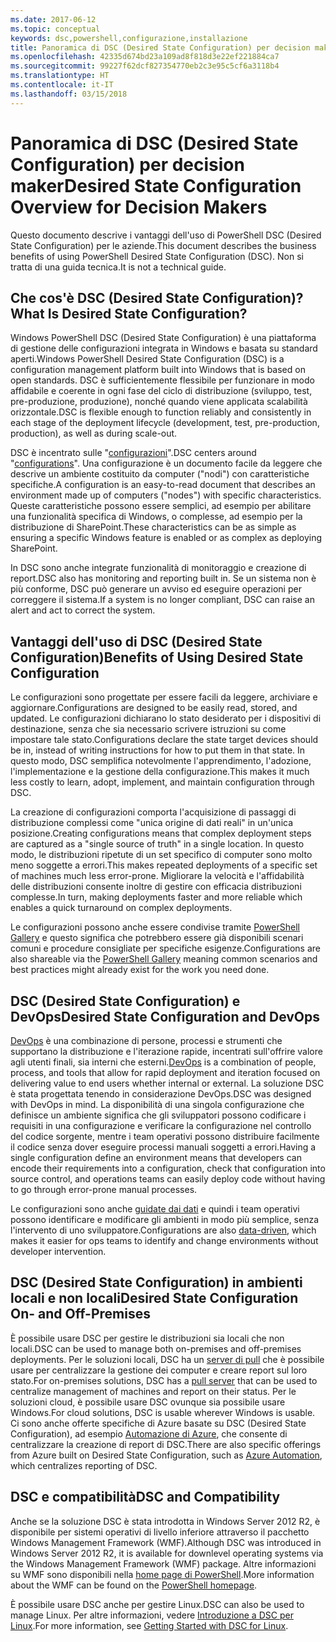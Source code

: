 ```yaml
---
ms.date: 2017-06-12
ms.topic: conceptual
keywords: dsc,powershell,configurazione,installazione
title: Panoramica di DSC (Desired State Configuration) per decision maker
ms.openlocfilehash: 42335d674bd23a109ad8f818d3e22ef221884ca7
ms.sourcegitcommit: 99227f62dcf827354770eb2c3e95c5cf6a3118b4
ms.translationtype: HT
ms.contentlocale: it-IT
ms.lasthandoff: 03/15/2018
---
```

# <a name="desired-state-configuration-overview-for-decision-makers"></a><span data-ttu-id="25c64-103">Panoramica di DSC (Desired State Configuration) per decision maker</span><span class="sxs-lookup"><span data-stu-id="25c64-103">Desired State Configuration Overview for Decision Makers</span></span>

<span data-ttu-id="25c64-104">Questo documento descrive i vantaggi dell'uso di PowerShell DSC (Desired State Configuration) per le aziende.</span><span class="sxs-lookup"><span data-stu-id="25c64-104">This document describes the business benefits of using PowerShell Desired State Configuration (DSC).</span></span> <span data-ttu-id="25c64-105">Non si tratta di una guida tecnica.</span><span class="sxs-lookup"><span data-stu-id="25c64-105">It is not a technical guide.</span></span>

## <a name="what-is-desired-state-configuration"></a><span data-ttu-id="25c64-106">Che cos'è DSC (Desired State Configuration)?</span><span class="sxs-lookup"><span data-stu-id="25c64-106">What Is Desired State Configuration?</span></span>

<span data-ttu-id="25c64-107">Windows PowerShell DSC (Desired State Configuration) è una piattaforma di gestione delle configurazioni integrata in Windows e basata su standard aperti.</span><span class="sxs-lookup"><span data-stu-id="25c64-107">Windows PowerShell Desired State Configuration (DSC) is a configuration management platform built into Windows that is based on open standards.</span></span> <span data-ttu-id="25c64-108">DSC è sufficientemente flessibile per funzionare in modo affidabile e coerente in ogni fase del ciclo di distribuzione (sviluppo, test, pre-produzione, produzione), nonché quando viene applicata scalabilità orizzontale.</span><span class="sxs-lookup"><span data-stu-id="25c64-108">DSC is flexible enough to function reliably and consistently in each stage of the deployment lifecycle (development, test, pre-production, production), as well as during scale-out.</span></span> 

<span data-ttu-id="25c64-109">DSC è incentrato sulle "[configurazioni](https://msdn.microsoft.com/powershell/dsc/configurations)".</span><span class="sxs-lookup"><span data-stu-id="25c64-109">DSC centers around "[configurations](https://msdn.microsoft.com/powershell/dsc/configurations)".</span></span>
<span data-ttu-id="25c64-110">Una configurazione è un documento facile da leggere che descrive un ambiente costituito da computer ("nodi") con caratteristiche specifiche.</span><span class="sxs-lookup"><span data-stu-id="25c64-110">A configuration is an easy-to-read document that describes an environment made up of computers ("nodes") with specific characteristics.</span></span> <span data-ttu-id="25c64-111">Queste caratteristiche possono essere semplici, ad esempio per abilitare una funzionalità specifica di Windows, o complesse, ad esempio per la distribuzione di SharePoint.</span><span class="sxs-lookup"><span data-stu-id="25c64-111">These characteristics can be as simple as ensuring a specific Windows feature is enabled or as complex as deploying SharePoint.</span></span> 

<span data-ttu-id="25c64-112">In DSC sono anche integrate funzionalità di monitoraggio e creazione di report.</span><span class="sxs-lookup"><span data-stu-id="25c64-112">DSC also has monitoring and reporting built in.</span></span> <span data-ttu-id="25c64-113">Se un sistema non è più conforme, DSC può generare un avviso ed eseguire operazioni per correggere il sistema.</span><span class="sxs-lookup"><span data-stu-id="25c64-113">If a system is no longer compliant, DSC can raise an alert and act to correct the system.</span></span> 

## <a name="benefits-of-using-desired-state-configuration"></a><span data-ttu-id="25c64-114">Vantaggi dell'uso di DSC (Desired State Configuration)</span><span class="sxs-lookup"><span data-stu-id="25c64-114">Benefits of Using Desired State Configuration</span></span>

<span data-ttu-id="25c64-115">Le configurazioni sono progettate per essere facili da leggere, archiviare e aggiornare.</span><span class="sxs-lookup"><span data-stu-id="25c64-115">Configurations are designed to be easily read, stored, and updated.</span></span> <span data-ttu-id="25c64-116">Le configurazioni dichiarano lo stato desiderato per i dispositivi di destinazione, senza che sia necessario scrivere istruzioni su come impostare tale stato.</span><span class="sxs-lookup"><span data-stu-id="25c64-116">Configurations declare the state target devices should be in, instead of writing instructions for how to put them in that state.</span></span> <span data-ttu-id="25c64-117">In questo modo, DSC semplifica notevolmente l'apprendimento, l'adozione, l'implementazione e la gestione della configurazione.</span><span class="sxs-lookup"><span data-stu-id="25c64-117">This makes it much less costly to learn, adopt, implement, and maintain configuration through DSC.</span></span> 

<span data-ttu-id="25c64-118">La creazione di configurazioni comporta l'acquisizione di passaggi di distribuzione complessi come "unica origine di dati reali" in un'unica posizione.</span><span class="sxs-lookup"><span data-stu-id="25c64-118">Creating configurations means that complex deployment steps are captured as a "single source of truth" in a single location.</span></span> <span data-ttu-id="25c64-119">In questo modo, le distribuzioni ripetute di un set specifico di computer sono molto meno soggette a errori.</span><span class="sxs-lookup"><span data-stu-id="25c64-119">This makes repeated deployments of a specific set of machines much less error-prone.</span></span> <span data-ttu-id="25c64-120">Migliorare la velocità e l'affidabilità delle distribuzioni consente inoltre di gestire con efficacia distribuzioni complesse.</span><span class="sxs-lookup"><span data-stu-id="25c64-120">In turn, making deployments faster and more reliable which enables a quick turnaround on complex deployments.</span></span>

<span data-ttu-id="25c64-121">Le configurazioni possono anche essere condivise tramite [PowerShell Gallery](https://powershellgallery.com) e questo significa che potrebbero essere già disponibili scenari comuni e procedure consigliate per specifiche esigenze.</span><span class="sxs-lookup"><span data-stu-id="25c64-121">Configurations are also shareable via the [PowerShell Gallery](https://powershellgallery.com) meaning common scenarios and best practices might already exist for the work you need done.</span></span>


## <a name="desired-state-configuration-and-devops"></a><span data-ttu-id="25c64-122">DSC (Desired State Configuration) e DevOps</span><span class="sxs-lookup"><span data-stu-id="25c64-122">Desired State Configuration and DevOps</span></span>

<span data-ttu-id="25c64-123">[DevOps](http://blogs.technet.com/b/ashleymcglone/archive/2015/11/20/devops-for-n00bs-ie-windows-people.aspx) è una combinazione di persone, processi e strumenti che supportano la distribuzione e l'iterazione rapide, incentrati sull'offrire valore agli utenti finali, sia interni che esterni.</span><span class="sxs-lookup"><span data-stu-id="25c64-123">[DevOps](http://blogs.technet.com/b/ashleymcglone/archive/2015/11/20/devops-for-n00bs-ie-windows-people.aspx) is a combination of people, process, and tools that allow for rapid deployment and iteration focused on delivering value to end users whether internal or external.</span></span> <span data-ttu-id="25c64-124">La soluzione DSC è stata progettata tenendo in considerazione DevOps.</span><span class="sxs-lookup"><span data-stu-id="25c64-124">DSC was designed with DevOps in mind.</span></span> <span data-ttu-id="25c64-125">La disponibilità di una singola configurazione che definisce un ambiente significa che gli sviluppatori possono codificare i requisiti in una configurazione e verificare la configurazione nel controllo del codice sorgente, mentre i team operativi possono distribuire facilmente il codice senza dover eseguire processi manuali soggetti a errori.</span><span class="sxs-lookup"><span data-stu-id="25c64-125">Having a single configuration define an environment means that developers can encode their requirements into a configuration, check that configuration into source control, and operations teams can easily deploy code without having to go through error-prone manual processes.</span></span> 

<span data-ttu-id="25c64-126">Le configurazioni sono anche [guidate dai dati](https://msdn.microsoft.com/powershell/dsc/configdata) e quindi i team operativi possono identificare e modificare gli ambienti in modo più semplice, senza l'intervento di uno sviluppatore.</span><span class="sxs-lookup"><span data-stu-id="25c64-126">Configurations are also [data-driven](https://msdn.microsoft.com/powershell/dsc/configdata), which makes it easier for ops teams to identify and change environments without developer intervention.</span></span> 

## <a name="desired-state-configuration-on--and-off-premises"></a><span data-ttu-id="25c64-127">DSC (Desired State Configuration) in ambienti locali e non locali</span><span class="sxs-lookup"><span data-stu-id="25c64-127">Desired State Configuration On- and Off-Premises</span></span>

<span data-ttu-id="25c64-128">È possibile usare DSC per gestire le distribuzioni sia locali che non locali.</span><span class="sxs-lookup"><span data-stu-id="25c64-128">DSC can be used to manage both on-premises and off-premises deployments.</span></span> <span data-ttu-id="25c64-129">Per le soluzioni locali, DSC ha un [server di pull](https://msdn.microsoft.com/powershell/dsc/pullserver) che è possibile usare per centralizzare la gestione dei computer e creare report sul loro stato.</span><span class="sxs-lookup"><span data-stu-id="25c64-129">For on-premises solutions, DSC has a [pull server](https://msdn.microsoft.com/powershell/dsc/pullserver) that can be used to centralize management of machines and report on their status.</span></span> <span data-ttu-id="25c64-130">Per le soluzioni cloud, è possibile usare DSC ovunque sia possibile usare Windows.</span><span class="sxs-lookup"><span data-stu-id="25c64-130">For cloud solutions, DSC is usable wherever Windows is usable.</span></span> <span data-ttu-id="25c64-131">Ci sono anche offerte specifiche di Azure basate su DSC (Desired State Configuration), ad esempio [Automazione di Azure](https://azure.microsoft.com/en-us/documentation/services/automation/), che consente di centralizzare la creazione di report di DSC.</span><span class="sxs-lookup"><span data-stu-id="25c64-131">There are also specific offerings from Azure built on Desired State Configuration, such as [Azure Automation](https://azure.microsoft.com/en-us/documentation/services/automation/), which centralizes reporting of DSC.</span></span> 

## <a name="dsc-and-compatibility"></a><span data-ttu-id="25c64-132">DSC e compatibilità</span><span class="sxs-lookup"><span data-stu-id="25c64-132">DSC and Compatibility</span></span>

<span data-ttu-id="25c64-133">Anche se la soluzione DSC è stata introdotta in Windows Server 2012 R2, è disponibile per sistemi operativi di livello inferiore attraverso il pacchetto Windows Management Framework (WMF).</span><span class="sxs-lookup"><span data-stu-id="25c64-133">Although DSC was introduced in Windows Server 2012 R2, it is available for downlevel operating systems via the Windows Management Framework (WMF) package.</span></span> <span data-ttu-id="25c64-134">Altre informazioni su WMF sono disponibili nella [home page di PowerShell](https://msdn.microsoft.com/en-us/powershell/).</span><span class="sxs-lookup"><span data-stu-id="25c64-134">More information about the WMF can be found on the [PowerShell homepage](https://msdn.microsoft.com/en-us/powershell/).</span></span> 

<span data-ttu-id="25c64-135">È possibile usare DSC anche per gestire Linux.</span><span class="sxs-lookup"><span data-stu-id="25c64-135">DSC can also be used to manage Linux.</span></span> <span data-ttu-id="25c64-136">Per altre informazioni, vedere [Introduzione a DSC per Linux](https://msdn.microsoft.com/en-us/powershell/dsc/lnxgettingstarted).</span><span class="sxs-lookup"><span data-stu-id="25c64-136">For more information, see [Getting Started with DSC for Linux](https://msdn.microsoft.com/en-us/powershell/dsc/lnxgettingstarted).</span></span>

